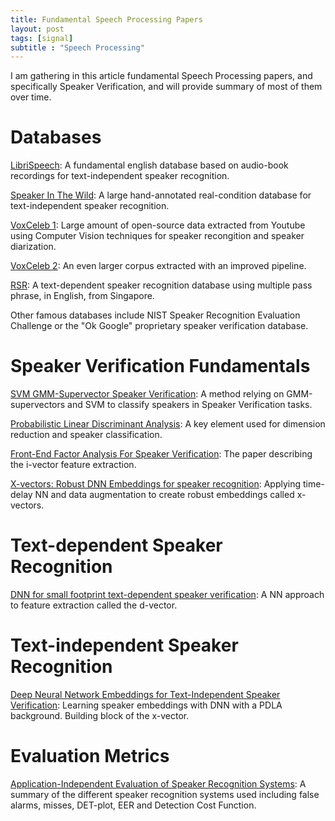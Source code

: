 ```yaml
---
title: Fundamental Speech Processing Papers
layout: post
tags: [signal]
subtitle : "Speech Processing"
---
```


I am gathering in this article fundamental Speech Processing papers, and specifically Speaker Verification, and will provide summary of most of them over time.

# Databases

[LibriSpeech](https://maelfabien.github.io/assets/litterature/databases/librispeech.pdf): A fundamental english database based on audio-book recordings for text-independent speaker recognition.

[Speaker In The Wild](https://maelfabien.github.io/assets/litterature/databases/SITW.pdf): A large hand-annotated real-condition database for text-independent speaker recognition.

[VoxCeleb 1](https://maelfabien.github.io/assets/litterature/databases/voxceleb_1.pdf): Large amount of open-source data extracted from Youtube using Computer Vision techniques for speaker recongition and speaker diarization.

[VoxCeleb 2](https://maelfabien.github.io/assets/litterature/databases/voxceleb_2.pdf): An even larger corpus extracted with an improved pipeline.

[RSR](https://maelfabien.github.io/assets/litterature/databases/RSR.pdf): A text-dependent speaker recognition database using multiple pass phrase, in English, from Singapore.

Other famous databases include NIST Speaker Recognition Evaluation Challenge or the "Ok Google" proprietary speaker verification database.

# Speaker Verification Fundamentals

[SVM GMM-Supervector Speaker Verification](http://citeseerx.ist.psu.edu/viewdoc/download?doi=10.1.1.87.604&rep=rep1&type=pdf): A method relying on GMM-supervectors and SVM to classify speakers in Speaker Verification tasks.

[Probabilistic Linear Discriminant Analysis](https://maelfabien.github.io/assets/litterature/maths/PLDA.pdf): A key element used for dimension reduction and speaker classification.

[Front-End Factor Analysis For Speaker Verification](https://maelfabien.github.io/assets/litterature/representation/i-vector.pdf): The paper describing the i-vector feature extraction.

[X-vectors: Robust DNN Embeddings for speaker recognition](https://maelfabien.github.io/assets/litterature/representation/x_vector.pdf): Applying time-delay NN and data augmentation to create robust embeddings called x-vectors.

# Text-dependent Speaker Recognition

[DNN for small footprint text-dependent speaker verification](https://maelfabien.github.io/assets/litterature/representation/d-vector.pdf): A NN approach to feature extraction called the d-vector.

# Text-independent Speaker Recognition

[Deep Neural Network Embeddings for Text-Independent Speaker Verification](https://maelfabien.github.io/assets/litterature/representation/xvector.pdf): Learning speaker embeddings with DNN with a PDLA background. Building block of the x-vector.

# Evaluation Metrics

[Application-Independent Evaluation of Speaker Recognition Systems](https://maelfabien.github.io/assets/litterature/databases/metrics.pdf): A summary of the different speaker recognition systems used including false alarms, misses, DET-plot, EER and Detection Cost Function.

